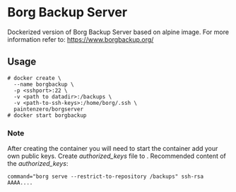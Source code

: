 # Borg Backup Server

Dockerized version of Borg Backup Server based on alpine image. For more information refer to: https://www.borgbackup.org/

## Usage

```
# docker create \
  --name borgbackup \
  -p <sshport>:22 \
  -v <path to datadir>:/backups \
  -v <path-to-ssh-keys>:/home/borg/.ssh \
  paintenzero/borgserver
# docker start borgbackup
```

### Note


After creating the container you will need to start the container add your own public keys. Create _authorized_keys_ file to <path-to-ssh-keys>. Recommended content of the _authorized_keys_:
```
command="borg serve --restrict-to-repository /backups" ssh-rsa AAAA....
```
